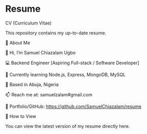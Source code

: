 # Resume
CV (Curriculum Vitae)

This repository contains my up-to-date resume.

📌 About Me

👋 Hi, I’m Samuel Chiazalam Ugbo

💻 Backend Engineer [Aspiring Full-stack / Software Developer]

🌱 Currently learning Node.js, Express, MongoDB, MySQL

📍 Based in Abuja, Nigeria

📫 Reach me at: samuelzalam#gmail.com

🔗 Portfolio/GitHub: https://github.com/SamuelChiazalam/resume

🚀 How to View

You can view the latest version of my resume directly here.
